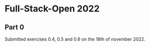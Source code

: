 # Full-Stack-Open 2022

## Part 0 

Submitted exercises 0.4, 0.5 and 0.6 on the 18th of november 2022.